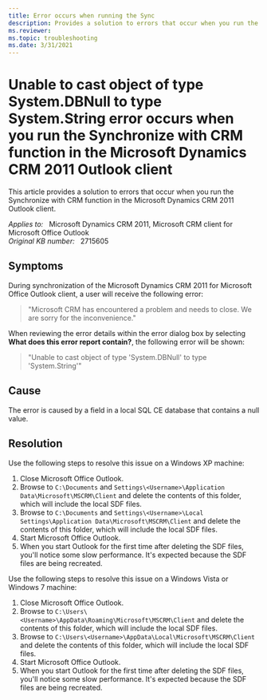 ```yaml
---
title: Error occurs when running the Sync
description: Provides a solution to errors that occur when you run the Synchronize with CRM function in the Microsoft Dynamics CRM 2011 Outlook Client.
ms.reviewer: 
ms.topic: troubleshooting
ms.date: 3/31/2021
---
```

# Unable to cast object of type System.DBNull to type System.String error occurs when you run the Synchronize with CRM function in the Microsoft Dynamics CRM 2011 Outlook client

This article provides a solution to errors that occur when you run the Synchronize with CRM function in the Microsoft Dynamics CRM 2011 Outlook client.

_Applies to:_ &nbsp; Microsoft Dynamics CRM 2011, Microsoft CRM client for Microsoft Office Outlook  
_Original KB number:_ &nbsp; 2715605

## Symptoms

During synchronization of the Microsoft Dynamics CRM 2011 for Microsoft Office Outlook client, a user will receive the following error:

> "Microsoft CRM has encountered a problem and needs to close. We are sorry for the inconvenience."

When reviewing the error details within the error dialog box by selecting **What does this error report contain?**, the following error will be shown:

> "Unable to cast object of type 'System.DBNull' to type 'System.String'"

## Cause

The error is caused by a field in a local SQL CE database that contains a null value.

## Resolution

Use the following steps to resolve this issue on a Windows XP machine:

1. Close Microsoft Office Outlook.
2. Browse to `C:\Documents` and `Settings\<Username>\Application Data\Microsoft\MSCRM\Client` and delete the contents of this folder, which will include the local SDF files.
3. Browse to `C:\Documents` and `Settings\<Username>\Local Settings\Application Data\Microsoft\MSCRM\Client` and delete the contents of this folder, which will include the local SDF files.
4. Start Microsoft Office Outlook.
5. When you start Outlook for the first time after deleting the SDF files, you'll notice some slow performance. It's expected because the SDF files are being recreated.

Use the following steps to resolve this issue on a Windows Vista or Windows 7 machine:

1. Close Microsoft Office Outlook.
2. Browse to `C:\Users\<Username>\AppData\Roaming\Microsoft\MSCRM\Client` and delete the contents of this folder, which will include the local SDF files.
3. Browse to `C:\Users\<Username>\AppData\Local\Microsoft\MSCRM\Client` and delete the contents of this folder, which will include the local SDF files.
4. Start Microsoft Office Outlook.
5. When you start Outlook for the first time after deleting the SDF files, you'll notice some slow performance. It's expected because the SDF files are being recreated.
